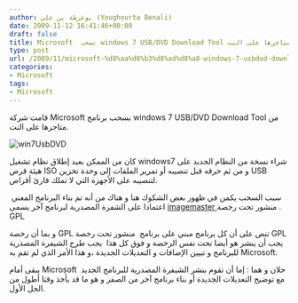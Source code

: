 ```yaml
---
author: يوغرطة بن علي (Youghourta Benali)
date: 2009-11-12 16:41:46+00:00
draft: false
title: Microsoft  تسحب windows 7 USB/DVD Download Tool من متاجرها على النت
type: post
url: /2009/11/microsoft-%d8%aa%d8%b3%d8%ad%d8%a8-windows-7-usbdvd-download-tool-%d9%85%d9%86-%d9%85%d8%aa%d8%a7%d8%ac%d8%b1%d9%87%d8%a7-%d8%b9%d9%84%d9%89-%d8%a7%d9%84%d9%86%d8%aa/
categories:
- Microsoft
tags:
- Microsoft
---
```


قامت شركة Microsoft بسحب برنامج windows 7 USB/DVD Download Tool من متاجرها على النت.

![win7UsbDVD](http://www.it-scoop.com/wp-content/uploads/2009/11/win7UsbDVD.jpg)


كان من الممكن بعيد إطلاق نظام تشغيل windows7 شراء نسخة من النظام الجديد على هيئة قرص ISO و من ثم حرقه قبل تنصيبه أو تمرير الملفات إلى وحدة تخزين USB لتنصيبه على الأجهزة التي لا تملك قارئ أقراص.

سبب السحب يكمن في ظهور بعض الشكوك هنا و هناك من أنه تم بناء البرنامج المعني  اعتمادا على الشفرة المصدرية لبرنامج آخر يسمى [imagemaster ](http://imagemaster.codeplex.com/) منشور تحت رخصة . GPL

و بما أن رخصة GPL تنص على أن كل برنامج مبني على برنامج  منشور تحت رخصة GPL  يجب أن ينشر هو أيضا تحت نفس الرخصة و فوق كل هذا  يجب طرح الشيفرة المصدرية للبرنامج و تبيين الإضافات و التعديلات الجديدة ،و هذا الأمر الذي لم تقم به Microsoft.

يبقى أمام Microsoft  حلان و هما : إما أن تقوم بنشر الشيفرة المصدرية للبرنامج الجديد مع توضيح التعديلات الجديدة أو بناء برنامج آخر من الصفر و هو ما قد يأخذ وقتا أطول من الحل الأول.
